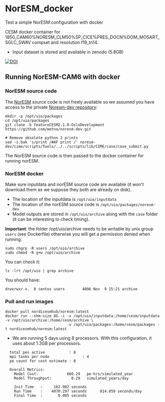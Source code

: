 # NorESM_docker

Test a simple NorESM configuration with docker

CESM docker container for 1850_CAM60%NORESM_CLM50%SP_CICE%PRES_DOCN%DOM_MOSART_SGLC_SWAV compset and resolution f19_tn14.

- Input dataset is stored and available in zenodo (5.8GB)

[![DOI](https://zenodo.org/badge/DOI/10.5281/zenodo.3542460.svg)](https://doi.org/10.5281/zenodo.3542460)

## Running NorESM-CAM6 with docker

### NorESM source code

The [NorESM](https://noresm-docs.readthedocs.io/en/latest/) source code is not freely available so we assumed you have access to the private [Noresm-dev repository](https://github.com/metno/noresm-dev):

```
mkdir -p /opt/uio/packages
cd /opt/uio/packages
git clone -b featureCESM2.1.0-OsloDevelopment https://github.com/metno/noresm-dev.git

# Remove obsolete python 2 prints
sed -i.bak 's/print /#AF print /' noresm-dev/cime/scripts/Tools/../../scripts/lib/CIME/case/case_submit.py
```

The NorESM source code is then passed to the docker container for running norESM.

### NorESM docker

Make sure inputdata and norESM source code are available (it won't download them as we suppose they both are already on disk). 
- The location of the inputdata is `/opt/uio/inputdata` 
- The location of the norESM source code is `/opt/uio/packages/noresm-dev` 
- Model outputs are stored in `/opt/uio/archive` along with the `case` folder (it can be interesting to check timing).

**Important**: the folder /opt/uio/archive needs to be writable by unix group `users` (see Dockerfile) otherwise you will get a permission denied when running.

```
sudo chgrp -R users /opt/uio/archive
sudo chmod -R g+w /opt/uio/archive
```

You can check it:

```
ls -lrt /opt/uio | grep archive
```

You should have:

```
drwxrwxr-x.  8 centos users        4096 Nov  9 15:21 archive
```

### Pull and run images

```
docker pull nordicesmhub/noresm:latest
docker run --shm-size 8G -i -v /opt/uio/inputdata:/home/cesm/inputdata -v /opt/uio/archive:/home/cesm/archive \
                            -v /opt/uio/packages:/home/cesm/packages -t nordicesmhub/noresm:latest
```

- We are running 5 days using 8 processors. With this configuration, it uses about 1.3GB per processors.

```
  total pes active           : 8
  mpi tasks per node               : 4
  pe count for cost estimate : 8

  Overall Metrics:
    Model Cost:             660.29   pe-hrs/simulated_year
    Model Throughput:         0.29   simulated_years/day

    Init Time   :     162.902 seconds
    Run Time    :    4070.297 seconds      814.059 seconds/day
    Final Time  :       0.005 seconds
```
